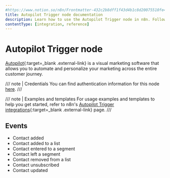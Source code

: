 ```yaml
---
#https://www.notion.so/n8n/Frontmatter-432c2b8dff1f43d4b1c8d20075510fe4
title: Autopilot Trigger node documentation
description: Learn how to use the Autopilot Trigger node in n8n. Follow technical documentation to integrate Autopilot Trigger node into your workflows.
contentType: [integration, reference]
---
```


# Autopilot Trigger node

[Autopilot](https://www.autopilothq.com/){:target=_blank .external-link} is a visual marketing software that allows you to automate and personalize your marketing across the entire customer journey.

/// note | Credentials
You can find authentication information for this node [here](/integrations/builtin/credentials/autopilot/).
///

///  note  | Examples and templates
For usage examples and templates to help you get started, refer to n8n's [Autopilot Trigger integrations](https://n8n.io/integrations/autopilot-trigger/){:target=_blank .external-link} page.
///

## Events

- Contact added
- Contact added to a list
- Contact entered to a segment
- Contact left a segment
- Contact removed from a list
- Contact unsubscribed
- Contact updated
